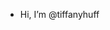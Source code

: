 - Hi, I’m @tiffanyhuff

<!---
- I’m passionate about cosmology and astro-particle physics, and committed to open data accessibility, social justice, and environmental and resource sustainability!

[![Twitter URL](https://img.shields.io/twitter/url/https/twitter.com/PhysicsTiff.svg?style=social&label=%20%40PhysicsTiff)](https://twitter.com/PhysicsTiff)



tiffanyhuff/tiffanyhuff is a ✨ special ✨ repository because its `README.md` (this file) appears on your GitHub profile.
You can click the Preview link to take a look at your changes.
--->
